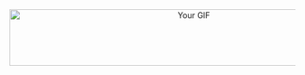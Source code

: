 <div align="center">
  <img src="https://lh3.googleusercontent.com/u/0/drive-viewer/AITFw-zDGKfe34V9h5fSh8VaNzrQArTk9rqiKw0qHT4e41fMmb5p5HcBcmPXraKTzLrf62qBkfx9VK9AzY8nIcZZ13vODyhb8g=w1366-h657" alt="Your GIF" width="634" height="100">
</div>

